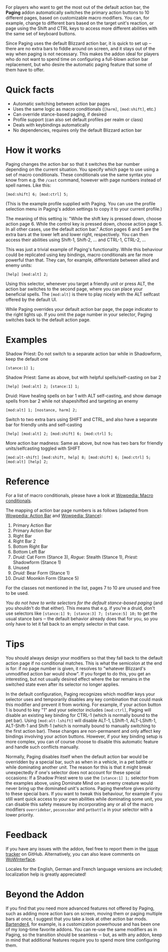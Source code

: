 For players who want to get the most out of the default action bar, the **Paging** addon automatically switches the primary action buttons to 10 different pages, based on customizable macro modifiers. You can, for example, change to different bars based on the target unit's reaction, or page using the Shift and CTRL keys to access more different abilities with the same set of keyboard buttons.

Since Paging uses the default Blizzard action bar, it is quick to set up ‒ there are no extra bars to fiddle around on screen, and it stays out of the way when paging is not necessary. This makes the addon ideal for players who do not want to spend time on configuring a full-blown action bar replacement, but who desire the automatic paging feature that some of them have to offer.

Quick facts
===========

* Automatic switching between action bar pages
* Uses the same logic as macro conditionals (`[harm]`, `[mod:shift]`, etc.)
* Can override stance-based paging, if desired
* Profile support (can also set default profiles per realm or class)
* Deals with keybindings automatically
* No dependencies, requires only the default Blizzard action bar

How it works
============

Paging changes the action bar so that it switches the bar number depending on the current situation. You specify which page to use using a set of macro conditionals. These conditionals use the same syntax you know from e.g. the `/cast` command, however with page numbers instead of spell names. Like this:

`[mod:shift] 6; [mod:ctrl] 5;`

(This is the example profile supplied with Paging. You can use the profile selection menu in Paging's addon settings to copy it to your current profile.)

The meaning of this setting is: "While the shift key is pressed down, choose action page 6. While the control key is pressed down, choose action page 5. In all other cases, use the default action bar."
Action pages 6 and 5 are the extra bars at the lower left and lower right, respectively. You can then access their abilities using Shift-1, Shift-2, … and CTRL-1, CTRL-2, …

This was just a trivial example of Paging's functionality. While this behaviour could be replicated using key bindings, macro conditionals are far more powerful than that. They can, for example, differentiate between allied and enemy units:

`[help] [mod:alt] 2;`

Using this selector, whenever you target a friendly unit or press ALT, the action bar switches to the second page, where you can place your beneficial spells. The `[mod:alt]` is there to play nicely with the ALT selfcast offered by the default UI.

While Paging overrides your default action bar page, the page indicator to the right lights up. If you omit the page number in your selector, Paging switches back to the default action page.

Examples
========

Shadow Priest: Do not switch to a separate action bar while in Shadowform, keep the default one

    [stance:1] 1;

Shadow Priest: Same as above, but with helpful spells/self-casting on bar 2

    [help] [mod:alt] 2; [stance:1] 1;

Druid: Have healing spells on bar 1 with ALT self-casting, and show damage spells from bar 2 while not shapeshifted and targeting an enemy

    [mod:alt] 1; [nostance, harm] 2;

Switch to two extra bars using SHIFT and CTRL, and also have a separate bar for friendly units and self-casting

    [help] [mod:alt] 2; [mod:shift] 6; [mod:ctrl] 5;

More action bar madness: Same as above, but now has two bars for friendly units/selfcasting toggled with SHIFT

    [mod:alt-shift] [mod:shift, help] 8; [mod:shift] 6; [mod:ctrl] 5; [mod:alt] [help] 2;

Reference
=========

For a list of macro conditionals, please have a look at [Wowpedia: Macro conditionals](http://www.wowpedia.org/Macro_conditionals).

The mapping of action bar page numbers is as follows (adapted from [Wowpedia: Action Bar](http://www.wowpedia.org/Action_Bar) and [Wowpedia: Stance](http://www.wowpedia.org/Stance)):

1. Primary Action Bar
2. Primary Action Bar
3. Right Bar
4. Right Bar 2
5. Bottom Right Bar
6. Bottom Left Bar
7. *Druid:* Cat Form (Stance 3), *Rogue:* Stealth (Stance 1), *Priest:* Shadowform (Stance 1)
8. Unused
9. *Druid:* Bear Form (Stance 1)
10. *Druid:* Moonkin Form (Stance 5)

For the classes not mentioned in the list, pages 7 to 10 are unused and free to be used.

*You do not have to write selectors for the default stance-based paging* (and you shouldn't do that either). This means that e.g. if you're a druid, don't use selectors like `[stance:1] 9; [stance:3] 7; [stance:5] 10;` to get the usual stance bars ‒ the default behavior already does that for you, so you only have to let it fall back to an empty selector in that case.

Tips
====

You should always design your modifiers so that they fall back to the default action page if no conditional matches. This is what the semicolon at the end is for: if no page number is given, it resolves to "whatever Blizzard's unmodified action bar would show".
If you forget to do this, you get an interesting, but not usually desired effect where the bar remains in the switched state even after its selector no longer applies.

In the default configuration, Paging recognizes which modifier keys your selector uses and temporarily disables any key combination that could mask this modifier and prevent it from working. For example, if your action button 1 is bound to key "1" and your selector includes `[mod:ctrl]`, Paging will disable an existing key binding for CTRL-1 (which is normally bound to the pet bar). Using `[mod:alt-lshift]` will disable ALT-1, LShift-1, ALT-LShift-1, ALT-Shift-1 and Shift-1 (which is normally bound to manually switching to the first action bar). These changes are non-permanent and only affect key bindings involving your action buttons. However, if your key binding setup is more complex, you can of course choose to disable this automatic feature and handle such conflicts manually.

Normally, Paging disables itself when the default action bar would be overridden by a special bar, such as when in a vehicle, in a pet battle or while dominating another unit. The reason for this is that it might break unexpectedly if one's selector does not account for these special occasions: If a Shadow Priest were to use the `[stance:1] 1;` selector from the examples above, using Dominate Mind on an enemy creature would never bring up the dominated unit's actions. Paging therefore gives priority to these special bars.
If you want to tweak this behaviour, for example if you still want quick access to your own abilities while dominating some unit, you can disable this safety measure by incorporating any or all of the macro modifiers `overridebar`, `possessbar` and `petbattle` in your selector with a lower priority.

Feedback
========

If you have any issues with the addon, feel free to report them in the [issue tracker](https://github.com/teomyr/Paging/issues) on GitHub. Alternatively, you can also leave comments on [WoWInterface](http://www.wowinterface.com/downloads/fileinfo.php?id=18229#comments).

Locales for the English, German and French language versions are included; localization help is greatly appreciated!

Beyond the Addon
================

If you find that you need more advanced features not offered by Paging, such as adding more action bars on screen, moving them or paging multiple bars at once, I suggest that you take a look at other action bar mods. [Bartender4](http://www.wowinterface.com/downloads/info11190-Bartender4.html), for example, is a customization powerhouse and has been one of my long-time favorite addons. You can re-use the same modifiers as in Paging, so the transition should be seamless ‒ but, as with any addon, keep in mind that additional features require you to spend more time configuring them.
